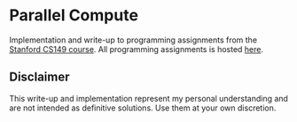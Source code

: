 # Parallel Compute

Implementation and write-up to programming assignments from the [Stanford CS149
course](https://gfxcourses.stanford.edu/cs149/fall23/). All programming assignments is hosted
[here](https://github.com/stanford-cs149).

## Disclaimer

This write-up and implementation represent my personal understanding and are
not intended as definitive solutions. Use them at your own discretion.

